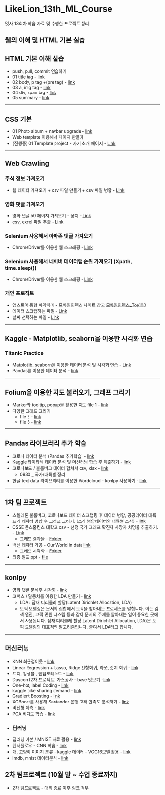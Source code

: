 # LikeLion_13th_ML_Course

멋사 13회차 학습 자료 및 수행한 프로젝트 정리

## 웹의 이해 및 HTML 기본 실습

## HTML 기본 이해 실습
- push, pull, commit 연습하기
- 01 title tag - [link](https://github.com/JYPark-Code/LikeLion_13th_ML_Course/blob/main/html/01_html_title.html)
- 02 body, p tag +(pre tag) - [link](https://github.com/JYPark-Code/LikeLion_13th_ML_Course/blob/main/html/02_html_body_p.html)
- 03 a, img tag - [link](https://github.com/JYPark-Code/LikeLion_13th_ML_Course/blob/main/html/03_html_link_img.html)
- 04 div, span tag - [link](https://github.com/JYPark-Code/LikeLion_13th_ML_Course/blob/main/html/04_html_div_span.html)
- 05 summary - [link](https://github.com/JYPark-Code/LikeLion_13th_ML_Course/blob/main/html/05_html_summary.html)
- - -
## CSS 기본
- 01 Photo album + navbar upgrade - [link](https://jypark-code.github.io/LikeLion_13th_ML_Course/Photo_Album/11_photo_album_assignment)
- Web template 이용해서 페이지 만들기
- (진행중) 01 Template project - 자기 소개 페이지 - [Link](https://jypark-code.github.io/LikeLion_13th_ML_Course/Web_template/index.html)
- - -
## Web Crawling
### 주식 정보 가져오기
- 웹 데이터 가져오기 + csv 파일 만들기 + csv 파일 병합 - [Link](https://github.com/JYPark-Code/LikeLion_13th_ML_Course/blob/main/Stock_Data_Crawling/05_KOSPI_exercise.py)
### 영화 댓글 가져오기
- 영화 댓글 50 페이지 가져오기 - 샹치 - [Link](https://github.com/JYPark-Code/LikeLion_13th_ML_Course/blob/main/Web_visual/Assignment_movie.py)
- csv, excel 파일 추출 - [Link](https://github.com/JYPark-Code/LikeLion_13th_ML_Course/blob/main/Web_visual/text_visualization.py)
### Selenium 사용해서 아마존 댓글 가져오기
- ChromeDriver를 이용한 웹 스크래핑 - [Link](https://github.com/JYPark-Code/LikeLion_13th_ML_Course/blob/main/Selenium/03_amazon_practice.py)
### Selenium 사용해서 네이버 데이터랩 순위 가져오기 (Xpath, time.sleep())
- ChromeDriver를 이용한 웹 스크래핑 - [Link](https://github.com/JYPark-Code/LikeLion_13th_ML_Course/blob/main/Web_ranking/0913_03_naver_datalab.py )
### 개인 프로젝트
- 앱스토어 동향 파악하기 - 모바일인덱스 사이트 참고 [모바일인덱스_Top100](https://www.mobileindex.com/mi-chart/top-100/overall)
- 데이터 스크랩하는 파일 - [Link](https://github.com/JYPark-Code/LikeLion_13th_ML_Course/blob/main/0914_Pilot_project/pilot_project.py)
- 날짜 선택하는 파일 - [Link](https://github.com/JYPark-Code/LikeLion_13th_ML_Course/blob/main/0914_Pilot_project/date_picker.py )
- - -
## Kaggle - Matplotlib, seaborn을 이용한 시각화 연습
### Titanic Practice 
- Matplotlib, seaborn을 이용한 데이터 분석 및 시각화 연습 - [Link](https://github.com/JYPark-Code/LikeLion_13th_ML_Course/tree/main/0915_matplot_seaborn_titanic)
- Pandas를 이용한 데이터 분석 - [link](https://github.com/JYPark-Code/LikeLion_13th_ML_Course/tree/main/0916_pandas)
- - -
## Folium을 이용한 지도 불러오기, 그래프 그리기
- Marker와 tooltip, popup을 활용한 지도 file 1 - [link](https://github.com/JYPark-Code/LikeLion_13th_ML_Course/blob/main/0923_folium/210923_folium.ipynb)
- 다양한 그래프 그리기
  * file 2 - [link](https://github.com/JYPark-Code/LikeLion_13th_ML_Course/blob/main/0923-24_folium/210924_folium(2).ipynb)
  * file 3 - [link](https://github.com/JYPark-Code/LikeLion_13th_ML_Course/blob/main/0923-24_folium/210924_folium(3).ipynb)
- - -
## Pandas 라이브러리 추가 학습
- 코로나 데이터 분석 (Pandas 추가학습) - [link](https://github.com/JYPark-Code/LikeLion_13th_ML_Course/blob/main/0927_pandas_extra/210927_pandas_extra.ipynb)
- Kaggle 타이타닉 데이터 분석 및 머신러닝 학습 후 제출하기 - [link](https://github.com/JYPark-Code/LikeLion_13th_ML_Course/blob/main/0928_pandas_titanic/210928_titanic_model_upgrade.ipynb)
- 코로나보드 / 블룸버그 데이터 합쳐서 csv, xlsx - [link](https://github.com/JYPark-Code/LikeLion_13th_ML_Course/blob/main/0929_covid_df_merge)
  - 0930 _ 국가/대륙별 정리
- 한글 text data 라이브러리를 이용한 Wordcloud - konlpy 사용하기 - [link](https://github.com/JYPark-Code/LikeLion_13th_ML_Course/blob/main/0930_text_data/0930_text_data.ipynb)
- - -
## 1차 팀 프로젝트
- 스켈레톤 불룸버그, 코로나보드 데이터 스크랩핑 후 데이터 병합, 공공데이터 대륙 표기 데이터 병합 후 그래프 그리기. (초기 병합데이터와 대륙별 조사) - [link](https://github.com/JYPark-Code/LikeLion_13th_ML_Course/blob/main/0929_covid_df_merge/first_team_project_sk.ipynb)
- CSSE 존스홉킨스 대학교 csv - 선정 국가 그래프 확진자 사망자 치명률 추출하기. - [Link](https://github.com/JYPark-Code/LikeLion_13th_ML_Course/blob/main/1012_1st_team_review/1006_1st_team_pj/USSE_confirmed_death_fatality.ipynb) 
  - 그래프 결과물 - [Folder](https://github.com/JYPark-Code/LikeLion_13th_ML_Course/tree/main/1012_1st_team_review/1006_1st_team_pj/211006_1st_team_pj_image)  
- 백신 데이터 가공 - Our World in data [link](https://github.com/JYPark-Code/LikeLion_13th_ML_Course/blob/main/1012_1st_team_review/1007_our_world_in_data/1006_OWID_vaccination_testing.ipynb)
  - 그래프 시각화 - [Folder](https://github.com/JYPark-Code/LikeLion_13th_ML_Course/tree/main/1012_1st_team_review/1007_our_world_in_data/vac_graph)
- 최종 발표 ppt - [file](https://github.com/JYPark-Code/LikeLion_13th_ML_Course/blob/main/1012_1st_team_review/trinity%EC%A1%B0_%EC%B5%9C%EC%A2%85%EB%B0%9C%ED%91%9C(%EC%B5%9C%EC%A2%85%EB%B3%B8).pptx)
- - -
## konlpy
- 영화 댓글 분석후 시각화 - [link](https://github.com/JYPark-Code/LikeLion_13th_ML_Course/blob/main/1005_konply_visualization/1005_textVisualization.ipynb)
- 코퍼스 / 말뭉치를 이용한 LDA 만들기 - [link](https://github.com/JYPark-Code/LikeLion_13th_ML_Course/blob/main/1006_LDA/20211006_LDA.ipynb)
  - LDA : 잠재 디리클레 할당(Latent Dirichlet Allocation, LDA)
  - 토픽 모델링은 문서의 집합에서 토픽을 찾아내는 프로세스를 말합니다. 이는 검색 엔진, 고객 민원 시스템 등과 같이 문서의 주제를 알아내는 일이 중요한 곳에서 사용됩니다. 잠재 디리클레 할당(Latent Dirichlet Allocation, LDA)은 토픽 모델링의 대표적인 알고리즘입니다. 줄여서 LDA라고 합니다.
- - -
## 머신러닝
- KNN 최근접이웃 - [link](https://github.com/JYPark-Code/LikeLion_13th_ML_Course/tree/main/1012_ML_KNN)
- Linear Regression + Lasso, Ridge 선형회귀, 라쏘, 릿지 회귀 - [link](https://github.com/JYPark-Code/LikeLion_13th_ML_Course/blob/main/1013_ML_Linear_Regression/211013_LR.ipynb)
- 트리, 앙상블 , 랜덤포레스트 - [link](https://github.com/JYPark-Code/LikeLion_13th_ML_Course/blob/main/1014_tree_ensemble/211014_%ED%8A%B8%EB%A6%AC_%EC%95%99%EC%83%81%EB%B8%94.ipynb)
- Daycon (2차 프로젝트) 가스공사 - base 맛보기 -[link](https://github.com/JYPark-Code/LikeLion_13th_ML_Course/blob/main/1015_daycon_start/211015_dacon_com.ipynb)
- One-hot, label Coding - [link](https://github.com/JYPark-Code/LikeLion_13th_ML_Course/blob/main/1021_onehot/211021_OneHot.ipynb)
- kaggle bike sharing demand - [link](https://github.com/JYPark-Code/LikeLion_13th_ML_Course/blob/main/1025_kaggle_bike/211025_Kaggle_bike.ipynb)
- Gradient Boosting - [link](https://github.com/JYPark-Code/LikeLion_13th_ML_Course/blob/main/1027_gradient/Gradient_boosting.ipynb)
- XGBoost를 사용해 Santander 은행 고객 만족도 분석하기 - [link](https://github.com/JYPark-Code/LikeLion_13th_ML_Course/blob/main/1027_satander_cs/Santander_CS.ipynb)
- 비선형 예측 - [link](https://github.com/JYPark-Code/LikeLion_13th_ML_Course/blob/main/1028_forecasting/211028_Forecasting.ipynb)
- PCA 비지도 학습 - [link](https://github.com/JYPark-Code/LikeLion_13th_ML_Course/tree/main/1101_PCA)
- ### 딥러닝
- 딥러닝 기본 / MNIST 자료 활용 - [link](https://github.com/JYPark-Code/LikeLion_13th_ML_Course/tree/main/1103_deep_basics)
- 텐서플로우 - CNN 학습 - [link](https://github.com/JYPark-Code/LikeLion_13th_ML_Course/blob/main/1108_tensorflow_basics/211108_tensorflow.ipynb)
- 개, 고양이 이미지 분류 - kaggle 데이터 - VGG16모델 활용 - [link](https://github.com/JYPark-Code/LikeLion_13th_ML_Course/tree/main/1111_VGG16_images)
- imdb, mnist 데이터분석 - [link](https://github.com/JYPark-Code/LikeLion_13th_ML_Course/tree/main/1112_text_data)
## 2차 팀프로젝트 (10월 말 ~ 수업 종료까지)
- 2차 팀프로젝트 - 대회 종료 이후 링크 첨부
